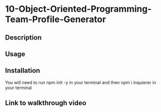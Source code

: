 # 10-Object-Oriented-Programming-Team-Profile-Generator

## Description

## Usage

## Installation
You will need to run npm init -y in your terminal and then npm i inquierer in your terminal

## Link to walkthrough video
